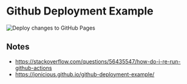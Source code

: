 # Github Deployment Example

![Deploy changes to GitHub Pages](https://github.com/jonicious/github-deployment-example/workflows/Deploy%20changes%20to%20GitHub%20Pages/badge.svg)

## Notes

- https://stackoverflow.com/questions/56435547/how-do-i-re-run-github-actions
- https://jonicious.github.io/github-deployment-example/
